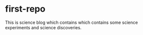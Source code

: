 # first-repo
This is science blog which contains which contains some  science experiments and science discoveries.
